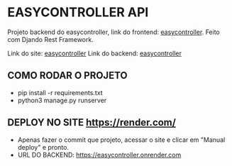 # EASYCONTROLLER API

Projeto backend do easycontroller, link do frontend: [easycontroller](https://github.com/arielsam567/angular-estudo). Feito com Djando Rest Framework.

Link do site: [easycontroller](https://teste-285200.web.app/)
Link do backend: [easycontroller](https://easycontroller.onrender.com/)

## COMO RODAR O PROJETO

- pip install -r requirements.txt
- python3 manage.py runserver

## DEPLOY NO SITE <https://render.com/>

- Apenas fazer o commit que projeto, acessar o site e clicar em "Manual deploy" e pronto.
- URL DO BACKEND: <https://easycontroller.onrender.com>

